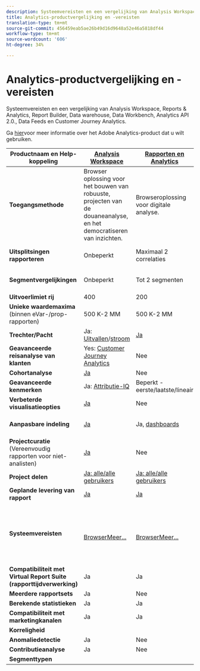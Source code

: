 ```yaml
---
description: Systeemvereisten en een vergelijking van Analysis Workspace, Reports & Analytics, Ad hoc analysis, Report Builder, Data warehouse en Data Workbench
title: Analytics-productvergelijking en -vereisten
translation-type: tm+mt
source-git-commit: 456459eab5ae26b49d16d9648a52e46a5818df44
workflow-type: tm+mt
source-wordcount: '606'
ht-degree: 34%

---
```



# Analytics-productvergelijking en -vereisten

Systeemvereisten en een vergelijking van Analysis Workspace, Reports &amp; Analytics, Report Builder, Data warehouse, Data Workbench, Analytics API 2.0., Data Feeds en Customer Journey Analytics.

Ga [hier](/help/admin/c-analytics-product-comparison/which-analytics-tool.md)voor meer informatie over het Adobe Analytics-product dat u wilt gebruiken.

| Productnaam en Help-koppeling | [Analysis Workspace](https://docs.adobe.com/content/help/en/analytics/analyze/analysis-workspace/home.html) | [Rapporten en Analytics](https://docs.adobe.com/content/help/en/analytics/analyze/reports-analytics/getting-started.html) | [Report Builder](https://docs.adobe.com/content/help/en/analytics/analyze/report-builder/home.html) | [Data Warehouse](https://docs.adobe.com/content/help/en/analytics/export/data-warehouse/data-warehouse.html) | [Data Workbench](https://docs.adobe.com/content/help/en/data-workbench/using/home.html) | Analytics API 2.0 | Gegevensfeeds |
|---|---|---|---|---|---|---|---|
| **Toegangsmethode** | Browser oplossing voor het bouwen van robuuste, projecten van de douaneanalyse, en het democratiseren van inzichten. | Browseroplossing voor digitale analyse. | Browser oplossing die rapporten in .csv formaat produceert. Kan bestanden in tableau-indeling genereren. | Multikanaalanalyseprogramma voor geavanceerde analyse, zoals het modelleren van de douaneattributie, voorspellende analyse, en 360 klantenanalyse. |  |  |  |
| **Uitsplitsingen rapporteren** | Onbeperkt | Maximaal 2 correlaties | Maximaal 2 correlaties | Voert volledig uitgevouwen, onbeperkte uitsplitsingen uit, onderverdeeld door segment. | Onbeperkt |  |  |
| **Segmentvergelijkingen** | Onbeperkt | Tot 2 segmenten | Onbeperkt (gegevensverzoek stapelen) | 1 segment. Ondersteunt meerdere (gestapelde) segmenten. | Onbeperkt |  |  |
| **Uitvoerlimiet rij** | 400 | 200 | 50,000 | Onbeperkt | Aanpasbaar |  |  |
| **Unieke waardemaxima** (binnen eVar-/prop-rapporten) | 500 K-2 MM | 500 K-2 MM | 500 K-2 MM | Onbeperkt | Aanpasbaar |  |  |
| **Trechter/Pacht** | Ja: [Uitvallen](https://docs.adobe.com/content/help/en/analytics/analyze/analysis-workspace/visualizations/fallout/fallout-flow.html)/[stroom](https://docs.adobe.com/content/help/en/analytics/analyze/analysis-workspace/visualizations/flow/flow.html) | [Ja](https://docs.adobe.com/content/help/en/analytics/analyze/reports-analytics/reports.html) | Ja | Nee | Ja |  |  |
| **Geavanceerde reisanalyse van klanten** | Yes: [Customer Journey Analytics](https://docs.adobe.com/content/help/en/analytics-platform/using/cja-landing.html) | Nee | Nee | Nee | Ja |  |  |
| **Cohortanalyse** | [Ja](https://docs.adobe.com/content/help/en/analytics/analyze/analysis-workspace/visualizations/cohort-table/cohort-analysis.html) | Nee | Nee | Nee | Ja |  |  |
| **Geavanceerde kenmerken** | Ja: [Attributie-IQ](https://docs.adobe.com/content/help/en/analytics/analyze/analysis-workspace/attribution-iq.html) | Beperkt - eerste/laatste/lineair | Beperkt - eerste/laatste/lineair | Beperkt - eerste/laatste/lineair | Ja |  |  |
| **Verbeterde visualisatieopties** | [Ja](https://docs.adobe.com/content/help/en/analytics/analyze/analysis-workspace/visualizations/freeform-analysis-visualizations.html) | Nee | Ja | Nee | Ja |  |  |
| **Aanpasbare indeling** | [Ja](https://docs.adobe.com/content/help/en/analytics/analyze/analysis-workspace/home.html) | Ja, [dashboards](https://docs.adobe.com/content/help/en/analytics/analyze/reports-analytics/dashboard.html) | [Ja](https://docs.adobe.com/content/help/en/analytics/analyze/report-builder/layout/configure-the-custom-layout.html) | De resultaten van de soort door onderverdeling of door metriek. | Ja |  |  |
| **Projectcuratie** (Vereenvoudig rapporten voor niet-analisten) | [Ja](https://docs.adobe.com/content/help/en/analytics/analyze/analysis-workspace/curate-share/curate.html) | Nee | Ja | Nee | Ja |  |  |
| **Project delen** | [Ja: alle/alle gebruikers](https://docs.adobe.com/content/help/en/analytics/analyze/analysis-workspace/curate-share/curate.html) | [Ja: alle/alle gebruikers](https://docs.adobe.com/content/help/en/analytics/analyze/reports-analytics/scheduling.html) | Ja: alle/alle gebruikers | Nee | Ja |  |  |
| **Geplande levering van rapport** | [Ja](https://docs.adobe.com/content/help/en/analytics/analyze/analysis-workspace/curate-share/schedule-projects.html) | [Ja](https://docs.adobe.com/content/help/en/analytics/analyze/reports-analytics/scheduling.html) | [Ja](https://docs.adobe.com/content/help/en/analytics/analyze/report-builder/t-schedule-a-data-request.html) | Ja | Ja |  |  |
| **Systeemvereisten** | <br>[BrowserMeer...](https://docs.adobe.com/content/help/nl-NL/analytics/admin/sys-reqs.html) | <br>[BrowserMeer...](https://docs.adobe.com/content/help/nl-NL/analytics/admin/sys-reqs.html) | Windows, MS<br>[ExcelMore...](https://docs.adobe.com/content/help/en/analytics/analyze/report-builder/report-builder-setup/system-requirements.html) | Browser en programma om .csv dossiers zoals MS Excel te openen. Kan bestanden in tableau-indeling genereren. | Windows 64-bits, goede grafische adapter voor OpenGL 3.2 [Meer...](https://docs.adobe.com/content/help/en/data-workbench/using/install/c-data-workbench-client-install.html) |  |  |  |
| **Compatibiliteit met Virtual Report Suite (rapporttijdverwerking)** | Ja | Ja | Ja | Nee | Ja? |  |  |
| **Meerdere rapportsets** | Ja | Nee | Nee | Nee | Ja? |  |  |
| **Berekende statistieken** | Ja | Ja | Ja | Ja | Ja |  |  |
| **Compatibiliteit met marketingkanalen** | Ja | Ja | Ja | ? | ? |  |  |
| **Korreligheid** |  |  |  |  |  |  |  |
| **Anomaliedetectie** | Ja | Nee |  |  |  |  |  |
| **Contributieanalyse** | Ja | Nee | Nee | Nee | Ja |  |  |
| **Segmenttypen** |  |  |  |  |  |  |  |